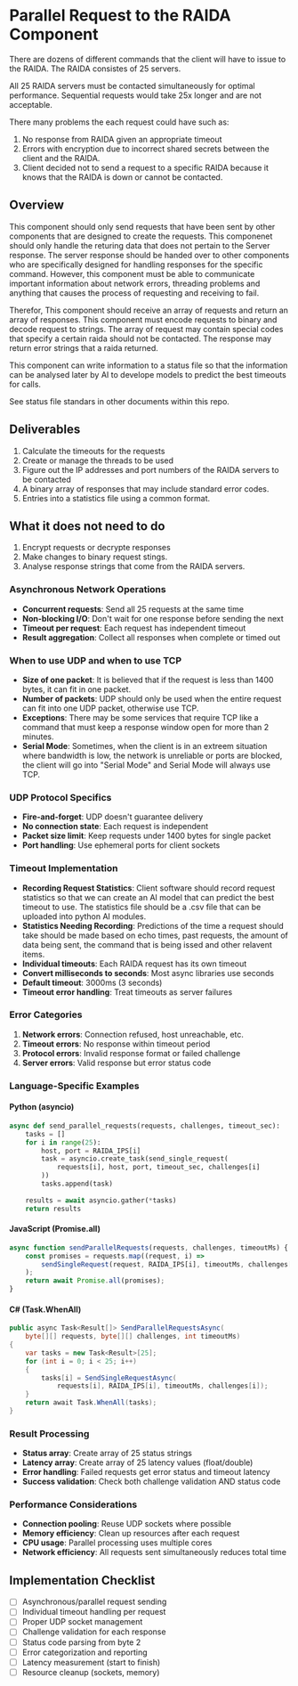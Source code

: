 # Parallel Request to the RAIDA Component 
There are dozens of different commands that the client will have to issue to the RAIDA. The RAIDA consistes of 25 servers. 

All 25 RAIDA servers must be contacted simultaneously for optimal performance. Sequential requests would take 25x longer and are not acceptable.

There many problems the each request could have such as:
1. No response from RAIDA given an appropriate timeout 
2. Errors with encryption due to incorrect shared secrets between the client and the RAIDA.
3. Client decided not to send a request to a specific RAIDA because it knows that the RAIDA is down or cannot be contacted. 

## Overview
This component should only send requests that have been sent by other components that are designed to create the requests. 
This componenet should only handle the returing data that does not pertain to the Server response. The server response should be
handed over to other components who are specifically designed for handling responses for the specific command. However, this component
must be able to communicate important information about network errors, threading problems and anything that causes the process of 
requesting and receiving to fail. 

Therefor, This component should receive an array of requests and return an array of responses. This component must encode requests to binary and decode request to strings.  The array of request may contain special codes that specify a certain raida should not be contacted. The response may return error strings that a raida returned. 

This component can write information to a status file so that the information can be analysed later by AI to develope models to predict the best timeouts for calls. 

See status file standars in other documents within this repo. 

## Deliverables
1. Calculate the timeouts for the requests
2. Create or manage the threads to be used
3. Figure out the IP addresses and port numbers of the RAIDA servers to be contacted
4. A binary array of responses that may include standard error codes.
5. Entries into a statistics file using a common format. 

## What it does not need to do
1. Encrypt requests or decrypte responses
2. Make changes to binary request stings.
3. Analyse response strings that come from the RAIDA servers. 

### Asynchronous Network Operations
- **Concurrent requests**: Send all 25 requests at the same time
- **Non-blocking I/O**: Don't wait for one response before sending the next
- **Timeout per request**: Each request has independent timeout
- **Result aggregation**: Collect all responses when complete or timed out

### When to use UDP and when to use TCP
- **Size of one packet**: It is believed that if the request is less than 1400 bytes, it can fit in one packet. 
- **Number of packets**: UDP should only be used when the entire request can fit into one UDP packet, otherwise use TCP.
- **Exceptions**: There may be some services that require TCP like a command that must keep a response window open for more than 2 minutes. 
- **Serial Mode**: Sometimes, when the client is in an extreem situation where bandwidth is low, the network is unreliable or ports are blocked, the client will go into "Serial Mode" and Serial Mode will always use TCP. 

### UDP Protocol Specifics
- **Fire-and-forget**: UDP doesn't guarantee delivery
- **No connection state**: Each request is independent
- **Packet size limit**: Keep requests under 1400 bytes for single packet
- **Port handling**: Use ephemeral ports for client sockets

### Timeout Implementation
- **Recording Request Statistics**: Client software should record request statistics so that we can create an AI model that can predict the best timeout to use. The statistics file should be a .csv file that can be uploaded into python AI modules.
- **Statistics Needing Recording**: Predictions of the time a request should take should be made based on echo times, past requests, the amount of data being sent, the command that is being issed and other relavent items. 
- **Individual timeouts**: Each RAIDA request has its own timeout
- **Convert milliseconds to seconds**: Most async libraries use seconds
- **Default timeout**: 3000ms (3 seconds)
- **Timeout error handling**: Treat timeouts as server failures

### Error Categories
1. **Network errors**: Connection refused, host unreachable, etc.
2. **Timeout errors**: No response within timeout period
3. **Protocol errors**: Invalid response format or failed challenge
4. **Server errors**: Valid response but error status code

### Language-Specific Examples

#### Python (asyncio)
```python
async def send_parallel_requests(requests, challenges, timeout_sec):
    tasks = []
    for i in range(25):
        host, port = RAIDA_IPS[i]
        task = asyncio.create_task(send_single_request(
            requests[i], host, port, timeout_sec, challenges[i]
        ))
        tasks.append(task)
    
    results = await asyncio.gather(*tasks)
    return results
```

#### JavaScript (Promise.all)
```javascript
async function sendParallelRequests(requests, challenges, timeoutMs) {
    const promises = requests.map((request, i) => 
        sendSingleRequest(request, RAIDA_IPS[i], timeoutMs, challenges[i])
    );
    return await Promise.all(promises);
}
```

#### C# (Task.WhenAll)
```csharp
public async Task<Result[]> SendParallelRequestsAsync(
    byte[][] requests, byte[][] challenges, int timeoutMs)
{
    var tasks = new Task<Result>[25];
    for (int i = 0; i < 25; i++)
    {
        tasks[i] = SendSingleRequestAsync(
            requests[i], RAIDA_IPS[i], timeoutMs, challenges[i]);
    }
    return await Task.WhenAll(tasks);
}
```

### Result Processing
- **Status array**: Create array of 25 status strings
- **Latency array**: Create array of 25 latency values (float/double)
- **Error handling**: Failed requests get error status and timeout latency
- **Success validation**: Check both challenge validation AND status code

### Performance Considerations
- **Connection pooling**: Reuse UDP sockets where possible
- **Memory efficiency**: Clean up resources after each request
- **CPU usage**: Parallel processing uses multiple cores
- **Network efficiency**: All requests sent simultaneously reduces total time

## Implementation Checklist
- [ ] Asynchronous/parallel request sending
- [ ] Individual timeout handling per request
- [ ] Proper UDP socket management
- [ ] Challenge validation for each response
- [ ] Status code parsing from byte 2
- [ ] Error categorization and reporting
- [ ] Latency measurement (start to finish)
- [ ] Resource cleanup (sockets, memory)
